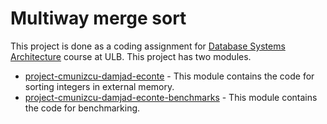 # Multiway merge sort 

This project is done as a coding assignment for [Database Systems Architecture](http://cs.ulb.ac.be/public/teaching/infoh417) course at ULB.
This project has two modules. 

* [project-cmunizcu-damjad-econte](project-cmunizcu-damjad-econte) - This module contains the code for sorting integers in external memory.
* [project-cmunizcu-damjad-econte-benchmarks](project-cmunizcu-damjad-econte-benchmarks) - This module contains the code for benchmarking.
